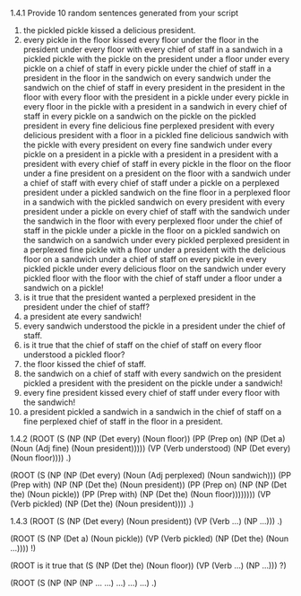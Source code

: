 1.4.1
Provide 10 random sentences generated from your script
1. the pickled pickle kissed a delicious president.
2. every pickle in the floor kissed every floor under the floor in the president under every floor with every chief of staff in a sandwich in a pickled pickle with the pickle on the president under a floor under every pickle on a chief of staff in every pickle under the chief of staff in a president in the floor in the sandwich on every sandwich under the sandwich on the chief of staff in every president in the president in the floor with every floor with the president in a pickle under every pickle in every floor in the pickle with a president in a sandwich in every chief of staff in every pickle on a sandwich on the pickle on the pickled president in every fine delicious fine perplexed president with every delicious president with a floor in a pickled fine delicious sandwich with the pickle with every president on every fine sandwich under every pickle on a president in a pickle with a president in a president with a president with every chief of staff in every pickle in the floor on the floor under a fine president on a president on the floor with a sandwich under a chief of staff with every chief of staff under a pickle on a perplexed president under a pickled sandwich on the fine floor in a perplexed floor in a sandwich with the pickled sandwich on every president with every president under a pickle on every chief of staff with the sandwich under the sandwich in the floor with every perplexed floor under the chief of staff in the pickle under a pickle in the floor on a pickled sandwich on the sandwich on a sandwich under every pickled perplexed president in a perplexed fine pickle with a floor under a president with the delicious floor on a sandwich under a chief of staff on every pickle in every pickled pickle under every delicious floor on the sandwich under every pickled floor with the floor with the chief of staff under a floor under a sandwich on a pickle!
3. is it true that the president wanted a perplexed president in the president under the chief of staff?
4. a president ate every sandwich!
5. every sandwich understood the pickle in a president under the chief of staff.
6. is it true that the chief of staff on the chief of staff on every floor understood a pickled floor?
7. the floor kissed the chief of staff.
8. the sandwich on a chief of staff with every sandwich on the president pickled a president with the president on the pickle under a sandwich!
9. every fine president kissed every chief of staff under every floor with the sandwich!
10. a president pickled a sandwich in a sandwich in the chief of staff on a fine perplexed chief of staff in the floor in a president.

1.4.2
(ROOT (S (NP (NP (Det every)
                 (Noun floor))
             (PP (Prep on)
                 (NP (Det a)
                     (Noun (Adj fine)
                           (Noun president)))))
         (VP (Verb understood)
             (NP (Det every)
                 (Noun floor))))
      .)

(ROOT (S (NP (NP (Det every)
                 (Noun (Adj perplexed)
                       (Noun sandwich)))
             (PP (Prep with)
                 (NP (NP (Det the)
                         (Noun president))
                     (PP (Prep on)
                         (NP (NP (Det the)
                                 (Noun pickle))
                             (PP (Prep with)
                                 (NP (Det the)
                                     (Noun floor))))))))
         (VP (Verb pickled)
             (NP (Det the)
                 (Noun president))))
      .)

1.4.3
(ROOT (S (NP (Det every)
             (Noun president))
         (VP (Verb ...)
             (NP ...)))
      .)

(ROOT (S (NP (Det a)
             (Noun pickle))
         (VP (Verb pickled)
             (NP (Det the)
                 (Noun ...))))
      !)

(ROOT is
      it
      true
      that
      (S (NP (Det the)
             (Noun floor))
         (VP (Verb ...)
             (NP ...)))
      ?)

(ROOT (S (NP (NP (NP ...
                     ...)
                 ...)
             ...)
         ...)
      .)
